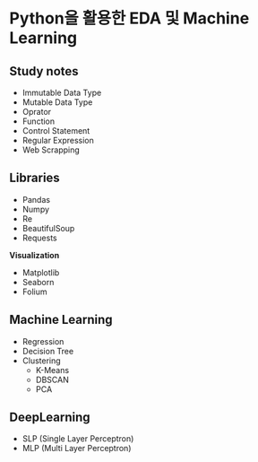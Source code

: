 # Python을 활용한 EDA 및 Machine Learning

## Study notes
- Immutable Data Type
- Mutable Data Type
- Oprator
- Function
- Control Statement
- Regular Expression
- Web Scrapping

## Libraries
- Pandas
- Numpy
- Re
- BeautifulSoup
- Requests
  
**Visualization**
- Matplotlib
- Seaborn
- Folium

## Machine Learning
- Regression
- Decision Tree
- Clustering
  - K-Means
  - DBSCAN
  - PCA

## DeepLearning
- SLP (Single Layer Perceptron)
- MLP (Multi Layer Perceptron)
